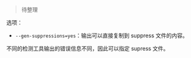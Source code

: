 

> 待整理

选项：

- `--gen-suppressions=yes`：输出可以直接复制到 suppress 文件的内容。

不同的检测工具输出的错误信息不同，因此可以指定 supress 文件。
